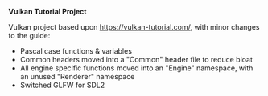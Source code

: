 **Vulkan Tutorial Project**

Vulkan project based upon https://vulkan-tutorial.com/, with minor changes to the guide:
- Pascal case functions & variables
- Common headers moved into a "Common" header file to reduce bloat
- All engine specific functions moved into an "Engine" namespace, with an unused "Renderer" namespace
- Switched GLFW for SDL2
